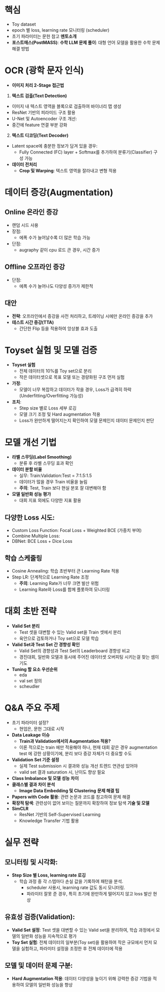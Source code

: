 # 핵심
- Toy dataset
- epoch 별 loss, learning rate 모니터링 (scheduler)
- 초기 파라미터는 문헌 참고
**멘토소개**
- **포스트매스(PostMASS)**:
    **수학 LLM 문제 풀이**: 대형 언어 모델을 활용한 수학 문제 해결 방법
# **OCR (광학 문자 인식)**
- **이미지 처리 2-Stage 접근법**
1.	**텍스트 검출(Text Detection)**
- 이미지 내 텍스트 영역을 블록으로 검출하여 바이너리 맵 생성
- ResNet 기반의 피라미드 구조 활용
- U-Net 및 Autoencoder 구조 개선:
- 중간에 feature 연결 부분 강화
2.	**텍스트 디코딩(Text Decoder)**
- Latent space에 충분한 정보가 담겨 있을 경우:
    - Fully Connected (FC) layer + Softmax를 추가하여 분류기(Classifier) 구성 가능
- **데이터 전처리**
    - **Crop 및 Warping**: 텍스트 영역을 잘라내고 변형 적용
# **데이터 증강(Augmentation)**
## **Online 온라인 증강**
- 랜덤 시드 사용
- 장점:
    - 에폭 수가 늘어날수록 더 많은 학습 가능
- 단점:
    - augraphy 같이 cpu 로드 큰 경우, 시간 증가
## **Offline 오프라인 증강**
- 단점:
    - 에폭 수가 늘어나도 다양성 증가가 제한적
## 대안
- **전략**: 오프라인에서 증강을 사전 처리하고, 트레이닝 시에만 온라인 증강을 추가
- **테스트 시간 증강(TTA)**
    - 간단한 Flip 등을 적용하여 앙상블 효과 도출
# **Toyset 실험 및 모델 검증**
- **Toyset 실험**
    - 전체 데이터의 10%를 Toy set으로 분리
    - 작은 데이터셋으로 목표 모델 또는 경량화된 구조 먼저 실험
- **가정**:
    - 모델이 너무 복잡하고 데이터가 작을 경우, Loss가 급격히 하락 (Underfitting/Overfitting 가능성)
- **조치**:
    - Step size 별로 Loss 세부 로깅
    - 모델 크기 조정 및 Hard augmentation 적용
    - Loss가 완만하게 떨어지는지 확인하여 모델 문제인지 데이터 문제인지 판단
# **모델 개선 기법**
- **라벨 스무딩(Label Smoothing)**
    - 분류 후 라벨 스무딩 효과 확인
- **데이터 분할 비율**
    - 실무: Train:Validation:Test = 7:1.5:1.5
    - 데이터가 많을 경우 Train 비율을 늘림
    - **주의**: Test, Train 보다 현실 분포 잘 대변해야 함
- **모델 일반화 성능 평가**
    - 대회 지표 외에도 다양한 지표 활용
## 다양한 Loss 시도:
- Custom Loss Function: Focal Loss + Weighted BCE (가중치 부여)
- Combine Multiple Loss:
- DBNet: BCE Loss + Dice Loss
## **학습 스케줄링**
- Cosine Annealing: 학습 초반부터 큰 Learning Rate 적용
- Step LR: 단계적으로 Learning Rate 조정
    - **주의**: Learning Rate가 너무 크면 발산 위험
    - Learning Rate와 Loss를 함께 플롯하여 모니터링
# **대회 초반 전략**
- **Valid Set 분리**
    - Test 셋을 대변할 수 있는 Valid set을 Train 셋에서 분리
    - 육안으로 검토하거나 Toy set으로 모델 학습
- **Valid Set과 Test Set 간 경향성 확인**
    - Valid Set의 경향성과 Test Set의 Leaderboard 경향성 비교
  - 경진대회, 일반화 모델과 동시에 주어진 데이터셋 오버피팅 시키는걸 찾는 셈이기도
- **Tuning 할 요소 우선순위**
  - eda
  - val set 정의
  - scheudler
# **Q&A 주요 주제**
- 초기 파라미터 설정?
    - 현업은, 문헌 그대로 시작
- **Data Leakage 이슈**
    - **Train과 Validation에서의 Augmentation 적용?**
    - 이론 적으로는 train 에만 적용해야 하나, 현재 대회 같은 경우 augmentation test 에 강한 상황이기에, 분리 보다 증강 자체가 더 중요할 수도
- **Validation Set 기준 설정**
    - 실제 Test submission 시 결과와 성능 개선 트렌드 연관성 있어야
    - valid set 결과 saturation 시, 난이도 향상 필요
- **Class Imbalance 및 모델 성능 차이**
- **클래스별 결과 차이 분석**
    - **Image Data Embedding 및 Clustering**
**문제 해결 팁**
- **Papers with Code 활용**: 관련 논문과 코드를 참고하여 문제 해결
- **확장적 탐색**: 관련성이 없어 보이는 질문까지 확장하여 정보 탐색
**기술 및 모델**
- **SimCLR**
    - ResNet 기반의 Self-Supervised Learning
    - Knowledge Transfer 기법 활용
# **실무 전략**
## **모니터링 및 시각화**:
- **Step Size 별 Loss, learning rate 로깅**
  - 학습 과정 중 각 스텝마다 손실 값을 기록하여 패턴을 분석.
    - scheduler 사용시, learning rate 값도 동시 모니터링.
    - 파라미터 잘못 준 경우, 특히 초기에 완만하게 떨어지지 않고 loss 발산 현상
## **유효성 검증(Validation)**:
- **Valid Set 설정**: Test 셋을 대변할 수 있는 Valid set을 분리하여, 학습 과정에서 모델의 일반화 성능을 지속적으로 평가
- **Toy Set 실험**: 전체 데이터의 일부분(Toy set)을 활용하여 작은 규모에서 먼저 모델을 실험하고, 파라미터 설정을 조정한 후 전체 데이터에 적용
## **모델 및 데이터 문제 구분**:
- **Hard Augmentation 적용**: 데이터 다양성을 높이기 위해 강력한 증강 기법을 적용하여 모델의 일반화 성능을 향상